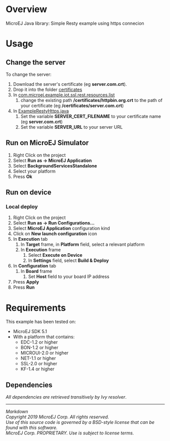 # Overview

MicroEJ Java library: Simple Resty example using https connecion

# Usage

## Change the server 

To change the server:

1. Download the server's certificate (eg **server.com.crt**).
2. Drop it into the folder [certificates](src/main/resources/certificates)
3. In [com.microej.example.iot.ssl.rest.resources.list](src/main/resources/com/microej/example/iot/ssl/rest/com.microej.example.iot.ssl.rest.resources.list)
	1. change the existing path **/certificates/httpbin.org.crt** to the path of your certificate (eg **/certificates/server.com.crt**)
4. In  [ExampleRestyHttps.java](src/main/java/com/microej/example/iot/ssl/rest/ExampleRestyHttps.java)
 	1. Set the variable **SERVER_CERT_FILENAME** to your certificate name (eg **server.com.crt**)
	2. Set the variable **SERVER_URL** to your server URL


## Run on MicroEJ Simulator

1. Right Click on the project
2. Select **Run as -> MicroEJ Application**
3. Select **BackgroundServicesStandalone**
4. Select your platform 
5. Press **Ok**

## Run on device

### Local deploy

1. Right Click on the project
2. Select **Run as -> Run Configurations...** 
3. Select **MicroEJ Application** configuration kind
4. Click on **New launch configuration** icon
5. In **Execution** tab
	1. In **Target** frame, in **Platform** field, select a relevant platform
	2. In **Execution** frame
		1. Select **Execute on Device**
		2. In **Settings** field, select **Build & Deploy**
6. In **Configuration** tab
	1. In **Board** frame
		1. Set **Host** field to your board IP address
7. Press **Apply**
8. Press **Run**

# Requirements

This example has been tested on:

* MicroEJ SDK 5.1
* With a platform that contains:
    * EDC-1.2 or higher
    * BON-1.2 or higher
    * MICROUI-2.0 or higher
    * NET-1.1 or higher
    * SSL-2.0 or higher
    * KF-1.4 or higher

## Dependencies

_All dependencies are retrieved transitively by Ivy resolver_.

---  
_Markdown_   
_Copyright 2019 MicroEJ Corp. All rights reserved._   
_Use of this source code is governed by a BSD-style license that can be found with this software._   
_MicroEJ Corp. PROPRIETARY. Use is subject to license terms._  